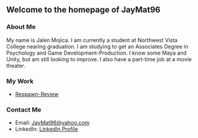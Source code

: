 ## Welcome to the homepage of JayMat96

### About Me

My name is Jalen Mojica. I am currently a student at Northwest Vista College nearing graduation. I am studying to get an Associates Degree in Psychology and Game Development-Production. I know some Maya and Unity, but am still looking to improve. I also have a part-time job at a movie theater.

### My Work

* [Respawn-Review](https://github.com/JayMat96/Respawn-Review)


### Contact Me

* Email: JayMat96@yahoo.com
* LinkedIn: [LinkedIn Profile](https://www.linkedin.com/in/jalen-mojica-948753125/)
